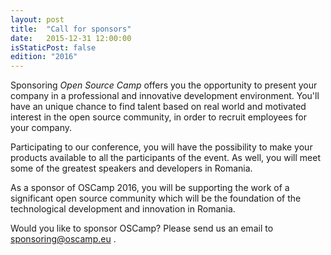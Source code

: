 ```yaml
---
layout: post
title:  "Call for sponsors"
date:   2015-12-31 12:00:00
isStaticPost: false
edition: "2016"
---
```


Sponsoring *Open Source Camp* offers you the opportunity to present your company in a professional and innovative development environment. You'll have an unique chance to find talent based on real world and motivated interest in the open source community, in order to recruit employees for your company.

Participating to our conference, you will have the possibility to make your products available to all the participants of the event. As well, you will meet some of the greatest speakers and developers in Romania.

As a sponsor of OSCamp 2016, you will be supporting the work of a significant open source community which will be the foundation of the technological development and innovation in Romania.

Would you like to sponsor OSCamp? Please send us an email to [sponsoring@oscamp.eu](mailto:sponsoring@oscamp.eu) .
